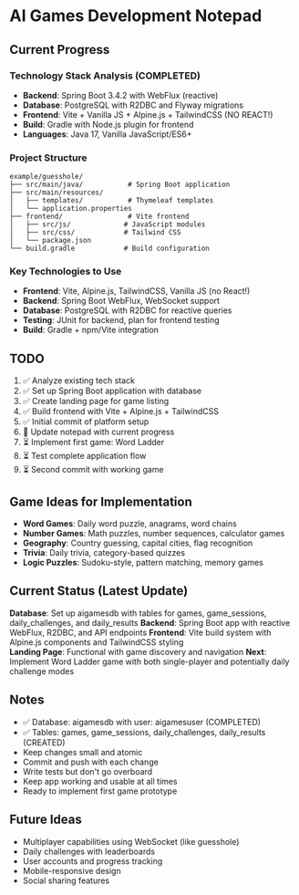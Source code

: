 # AI Games Development Notepad

## Current Progress

### Technology Stack Analysis (COMPLETED)
- **Backend**: Spring Boot 3.4.2 with WebFlux (reactive)
- **Database**: PostgreSQL with R2DBC and Flyway migrations
- **Frontend**: Vite + Vanilla JS + Alpine.js + TailwindCSS (NO REACT!)
- **Build**: Gradle with Node.js plugin for frontend
- **Languages**: Java 17, Vanilla JavaScript/ES6+

### Project Structure
```
example/guesshole/
├── src/main/java/           # Spring Boot application
├── src/main/resources/
│   ├── templates/           # Thymeleaf templates
│   └── application.properties
├── frontend/                # Vite frontend
│   ├── src/js/             # JavaScript modules
│   ├── src/css/            # Tailwind CSS
│   └── package.json
└── build.gradle            # Build configuration
```

### Key Technologies to Use
- **Frontend**: Vite, Alpine.js, TailwindCSS, Vanilla JS (no React!)
- **Backend**: Spring Boot WebFlux, WebSocket support
- **Database**: PostgreSQL with R2DBC for reactive queries
- **Testing**: JUnit for backend, plan for frontend testing
- **Build**: Gradle + npm/Vite integration

## TODO  
1. ✅ Analyze existing tech stack
2. ✅ Set up Spring Boot application with database
3. ✅ Create landing page for game listing
4. ✅ Build frontend with Vite + Alpine.js + TailwindCSS
5. ✅ Initial commit of platform setup
6. 🔄 Update notepad with current progress
7. ⏳ Implement first game: Word Ladder
8. ⏳ Test complete application flow
9. ⏳ Second commit with working game

## Game Ideas for Implementation
- **Word Games**: Daily word puzzle, anagrams, word chains
- **Number Games**: Math puzzles, number sequences, calculator games
- **Geography**: Country guessing, capital cities, flag recognition
- **Trivia**: Daily trivia, category-based quizzes
- **Logic Puzzles**: Sudoku-style, pattern matching, memory games

## Current Status (Latest Update)
**Database**: Set up aigamesdb with tables for games, game_sessions, daily_challenges, and daily_results
**Backend**: Spring Boot app with reactive WebFlux, R2DBC, and API endpoints
**Frontend**: Vite build system with Alpine.js components and TailwindCSS styling  
**Landing Page**: Functional with game discovery and navigation
**Next**: Implement Word Ladder game with both single-player and potentially daily challenge modes

## Notes
- ✅ Database: aigamesdb with user: aigamesuser (COMPLETED)
- ✅ Tables: games, game_sessions, daily_challenges, daily_results (CREATED)
- Keep changes small and atomic
- Commit and push with each change
- Write tests but don't go overboard
- Keep app working and usable at all times
- Ready to implement first game prototype

## Future Ideas
- Multiplayer capabilities using WebSocket (like guesshole)
- Daily challenges with leaderboards
- User accounts and progress tracking
- Mobile-responsive design
- Social sharing features